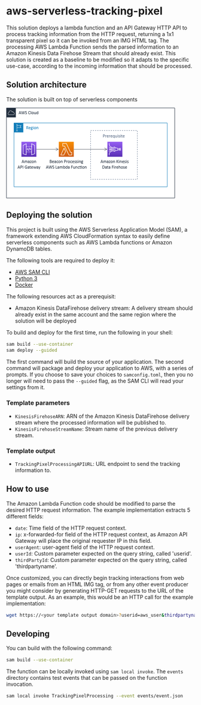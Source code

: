 # aws-serverless-tracking-pixel

This solution deploys a lambda function and an API Gateway HTTP API to process tracking information from the HTTP request, returning a 1x1 transparent pixel so it can be invoked from an IMG HTML tag.
The processing AWS Lambda Function sends the parsed information to an Amazon Kinesis Data Firehose Stream that should already exist.
This solution is created as a baseline to be modified so it adapts to the specific use-case, according to the incoming information that should be processed.

## Solution architecture

The solution is built on top of serverless components

![](ArchitectureDiagram.png)

## Deploying the solution

This project is built using the AWS Serverless Application Model (SAM), a framework extending AWS CloudFormation syntax to easily define serverless components such as AWS Lambda functions or Amazon DynamoDB tables.

The following tools are required to deploy it:

* [AWS SAM CLI](https://docs.aws.amazon.com/serverless-application-model/latest/developerguide/serverless-sam-cli-install.html)
* [Python 3](https://www.python.org/downloads/)
* [Docker](https://hub.docker.com/search/?type=edition&offering=community)

The following resources act as a prerequisit:
* Amazon Kinesis DataFirehose delivery stream: A delivery stream should already exist in the same account and the same region where the solution will be deployed

To build and deploy for the first time, run the following in your shell:

```bash
sam build --use-container
sam deploy --guided
```

The first command will build the source of your application. The second command will package and deploy your application to AWS, with a series of prompts. If you choose to save your choices to `samconfig.toml`, then you no longer will need to pass the `--guided` flag, as the SAM CLI will read your settings from it.

### Template parameters
* `KinesisFirehoseARN`: ARN of the Amazon Kinesis DataFirehose delivery stream where the processed information will be published to.
* `KinesisFirehoseStreamName`: Stream name of the previous delivery stream.

### Template output
* `TrackingPixelProcessingAPIURL`: URL endpoint to send the tracking information to.

## How to use

The Amazon Lambda Function code should be modified to parse the desired HTTP request information. The example implementation extracts 5 different fields:
* `date`: Time field of the HTTP request context.
* `ip`: x-forwarded-for field of the HTTP request context, as Amazon API Gateway will place the original requester IP in this field.
* `userAgent`: user-agent field of the HTTP request context.
* `userId`: Custom parameter expected on the query string, called 'userid'.
* `thirdPartyId`: Custom parameter expected on the query string, called 'thirdpartyname'.

Once customized, you can directly begin tracking interactions from web pages or emails from an HTML IMG tag, or from any other event producer you might consider by generating HTTP-GET requests to the URL of the template output. As an example, this would be an HTTP call for the example implementation:

```bash
wget https://<your template output domain>?userid=aws_user&thirdpartyname=hightrafficwebsite.com”
```

## Developing

You can build with the following command:

```bash
sam build --use-container
```

The function can be locally invoked using `sam local invoke`. The `events` directory contains test events that can be passed on the function invocation.

```bash
sam local invoke TrackingPixelProcessing --event events/event.json
```
